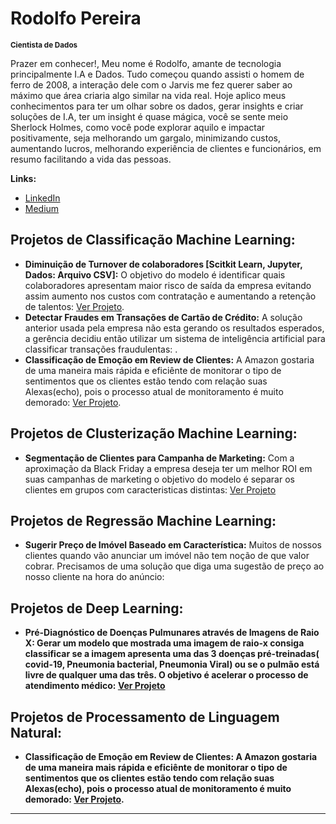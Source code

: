 # Rodolfo Pereira
<sub>**Cientista de Dados**</sub>

  Prazer em conhecer!, Meu nome é Rodolfo, amante de tecnologia principalmente I.A e Dados. Tudo começou quando assisti o homem de ferro de 2008, a interação dele com o Jarvis me fez querer saber ao máximo que área criaria algo similar na vida real.
  Hoje aplico meus conhecimentos para ter um olhar sobre os dados, gerar insights e criar soluções de I.A, ter um insight é quase mágica, você se sente meio Sherlock Holmes, como você pode explorar aquilo e impactar positivamente, seja melhorando um gargalo, minimizando custos, aumentando lucros, melhorando experiência de clientes e funcionários, em resumo facilitando a vida das pessoas.

**Links:**
* [LinkedIn](https://www.linkedin.com/in/rodolfopereira-ai/)
* [Medium](https://medium.com/@rodolfopereira.ai)


## Projetos de Classificação Machine Learning:
* **Diminuição de Turnover de colaboradores [Scitkit Learn, Jupyter, Dados: Arquivo CSV]:** O objetivo do modelo é identificar quais colaboradores apresentam maior risco de saída da empresa evitando assim aumento nos custos com contratação e aumentando a retenção de talentos: [Ver Projeto](https://github.com/RossPereira/EvitarSaidaColaboradores/blob/main/EvitarSaidaColabs.ipynb).
* **Detectar Fraudes em Transações de Cartão de Crédito:** A solução anterior usada pela empresa não esta gerando os resultados esperados, a gerência decidiu então utilizar um sistema de inteligência artificial para classificar transações fraudulentas: .
* **Classificação de Emoção em Review de Clientes:** A Amazon gostaria de uma maneira mais rápida e eficiênte de monitorar o tipo de sentimentos que os clientes estão tendo com relação suas Alexas(echo), pois o processo atual de monitoramento é muito demorado: [Ver Projeto](https://github.com/RossPereira/EmocaoClientes/blob/main/EmocaoClientes.ipynb).

## Projetos de Clusterização Machine Learning:

* **Segmentação de Clientes para Campanha de Marketing:** Com a aproximação da Black Friday a empresa deseja ter um melhor ROI em suas campanhas de marketing o objetivo do modelo é separar os clientes em grupos com caracteristicas distintas: [Ver Projeto](https://github.com/RossPereira/SegmentacaoClientes/blob/main/SegmentacaoDeClientes.ipynb)

## Projetos de Regressão Machine Learning:
* **Sugerir Preço de Imóvel Baseado em Característica:** Muitos de nossos clientes quando vão anunciar um imóvel não tem noção de que valor cobrar. Precisamos de uma solução que diga uma sugestão de preço ao nosso cliente na hora do anúncio:

## Projetos de Deep Learning:
* **Pré-Diagnóstico de Doenças Pulmunares através de Imagens de Raio X: Gerar um modelo que mostrada uma imagem de raio-x consiga classificar se a imagem apresenta uma das 3 doenças pré-treinadas( covid-19, Pneumonia bacterial, Pneumonia Viral) ou se o pulmão está livre de qualquer uma das três. O objetivo é acelerar o processo de atendimento médico: [Ver Projeto](https://github.com/RossPereira/DetectarDoencasPulmonares/blob/main/DetectarDoencasPulmonares.ipynb)**

## Projetos de Processamento de Linguagem Natural:
* **Classificação de Emoção em Review de Clientes: A Amazon gostaria de uma maneira mais rápida e eficiênte de monitorar o tipo de sentimentos que os clientes estão tendo com relação suas Alexas(echo), pois o processo atual de monitoramento é muito demorado: [Ver Projeto](https://github.com/RossPereira/EmocaoClientes/blob/main/EmocaoClientes.ipynb).**
---
